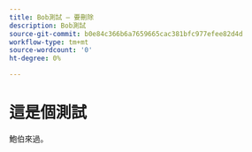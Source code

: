 ```yaml
---
title: Bob測試 — 要刪除
description: Bob測試
source-git-commit: b0e84c366b6a7659665cac381bfc977efee82d4d
workflow-type: tm+mt
source-wordcount: '0'
ht-degree: 0%

---
```



# 這是個測試

鮑伯來過。
